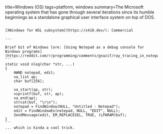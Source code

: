 title=Windows (OS)
tags=platform, windows
summary=The Microsoft operating system that has gone through several iterations since its humble beginnings as a standalone graphical user interface system on top of DOS.
~~~~~~

[XWindows for WSL subsystem](https://x410.dev/): Commercial

---

Brief bit of Windows lore: [Using Notepad as a debug console for Windows programs](https://reddit.com/r/programming/comments/gnazif/ray_tracing_in_notepadexe_at_30_fps/fr8uy2l):
```
static void nlog(char *str, ...)
{
	HWND notepad, edit;
	va_list ap;
	char buf[256];

	va_start(ap, str);
	vsprintf(buf, str, ap);
	va_end(ap);
	strcat(buf, "\r\n");
	notepad = FindWindow(NULL, "Untitled - Notepad");
	edit = FindWindowEx(notepad, NULL, "EDIT", NULL);
	SendMessage(edit, EM_REPLACESEL, TRUE, (LPARAM)buf);
}
```
... which is kinda a cool trick.
